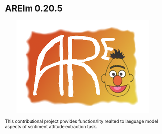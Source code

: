 # ARElm 0.20.5

<p align="center">
    <img src="logo.png"/>
</p>

This contributional project provides functionality realted to language model aspects 
of sentiment attitude extraction task.

